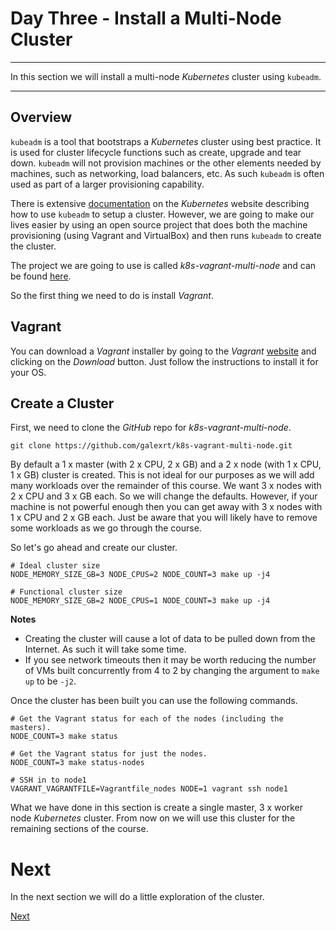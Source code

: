 # Day Three - Install a Multi-Node Cluster

---

In this section we will install a multi-node _Kubernetes_ cluster using `kubeadm`.

---

## Overview

`kubeadm` is a tool that bootstraps a _Kubernetes_ cluster using best practice.  It is used for cluster lifecycle functions such as create, upgrade and tear down.  `kubeadm` will not provision machines or the other elements needed by machines, such as networking, load balancers, etc.  As such `kubeadm` is often used as part of a larger provisioning capability.

There is extensive [documentation](https://kubernetes.io/docs/setup/independent/create-cluster-kubeadm/) on the _Kubernetes_ website describing how to use `kubeadm` to setup a cluster.  However, we are going to make our lives easier by using an open source project that does both the machine provisioning (using Vagrant and VirtualBox) and then runs `kubeadm` to create the cluster.

The project we are going to use is called _k8s-vagrant-multi-node_ and can be found [here](https://github.com/galexrt/k8s-vagrant-multi-node).

So the first thing we need to do is install _Vagrant_.


## Vagrant

You can download a _Vagrant_ installer by going to the _Vagrant_ [website](https://www.vagrantup.com) and clicking on the _Download_ button.  Just follow the instructions to install it for your OS.


## Create a Cluster

First, we need to clone the _GitHub_ repo for _k8s-vagrant-multi-node_.

```console
git clone https://github.com/galexrt/k8s-vagrant-multi-node.git
```

By default a 1 x master (with 2 x CPU, 2 x GB) and a 2 x node (with 1 x CPU, 1 x GB) cluster is created.  This is not ideal for our purposes as we will add many workloads over the remainder of this course.  We want 3 x nodes with 2 x CPU and 3 x GB each.  So we will change the defaults.  However, if your machine is not powerful enough then you can get away with 3 x nodes with 1 x CPU and 2 x GB each.  Just be aware that you will likely have to remove some workloads as we go through the course.

So let's go ahead and create our cluster.

```console
# Ideal cluster size
NODE_MEMORY_SIZE_GB=3 NODE_CPUS=2 NODE_COUNT=3 make up -j4

# Functional cluster size
NODE_MEMORY_SIZE_GB=2 NODE_CPUS=1 NODE_COUNT=3 make up -j4
```

**Notes**

* Creating the cluster will cause a lot of data to be pulled down from the Internet.  As such it will take some time.
* If you see network timeouts then it may be worth reducing the number of VMs built concurrently from 4 to 2 by changing the argument to `make up` to be `-j2`.


Once the cluster has been built you can use the following commands.

```console
# Get the Vagrant status for each of the nodes (including the masters).
NODE_COUNT=3 make status

# Get the Vagrant status for just the nodes.
NODE_COUNT=3 make status-nodes

# SSH in to node1
VAGRANT_VAGRANTFILE=Vagrantfile_nodes NODE=1 vagrant ssh node1
```


What we have done in this section is create a single master, 3 x worker node _Kubernetes_ cluster.  From now on we will use this cluster for the remaining sections of the course.


# Next

In the next section we will do a little exploration of the cluster.

[Next](03-03.md)
